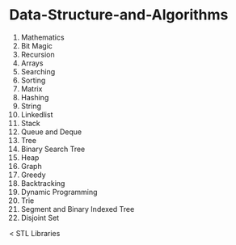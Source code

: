 # Data-Structure-and-Algorithms
<ol>
<li>Mathematics</li>
<li>Bit Magic</li>
<li>Recursion</li>
<li>Arrays</li>
 <li>Searching</li>
<li>Sorting</li>
<li>Matrix</li>
<li>Hashing</li>
<li>String</li>
<li>Linkedlist</li>
<li>Stack</li>
<li>Queue and Deque</li>
  
<li>Tree</li>
<li>Binary Search Tree</li>
<li>Heap</li>
 <li>Graph</li>
<li>Greedy</li>
  
<li>Backtracking</li>
<li>Dynamic Programming</li>
<li>Trie</li>
<li>Segment and Binary Indexed Tree</li>
  
<li>Disjoint Set</li>
</ol>


< STL Libraries
